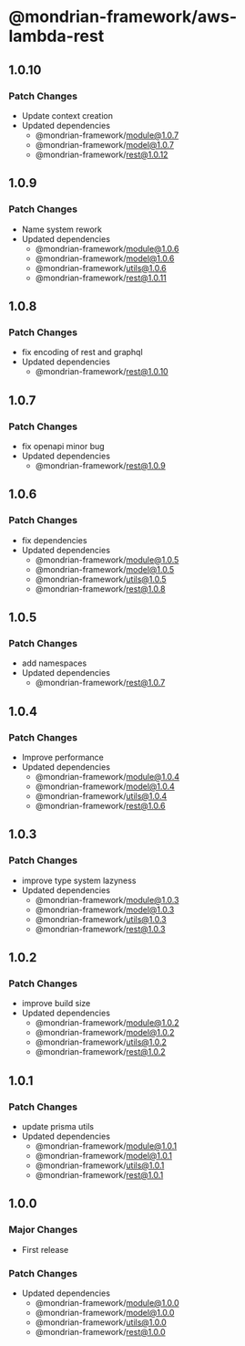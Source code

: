 # @mondrian-framework/aws-lambda-rest

## 1.0.10

### Patch Changes

- Update context creation
- Updated dependencies
  - @mondrian-framework/module@1.0.7
  - @mondrian-framework/model@1.0.7
  - @mondrian-framework/rest@1.0.12

## 1.0.9

### Patch Changes

- Name system rework
- Updated dependencies
  - @mondrian-framework/module@1.0.6
  - @mondrian-framework/model@1.0.6
  - @mondrian-framework/utils@1.0.6
  - @mondrian-framework/rest@1.0.11

## 1.0.8

### Patch Changes

- fix encoding of rest and graphql
- Updated dependencies
  - @mondrian-framework/rest@1.0.10

## 1.0.7

### Patch Changes

- fix openapi minor bug
- Updated dependencies
  - @mondrian-framework/rest@1.0.9

## 1.0.6

### Patch Changes

- fix dependencies
- Updated dependencies
  - @mondrian-framework/module@1.0.5
  - @mondrian-framework/model@1.0.5
  - @mondrian-framework/utils@1.0.5
  - @mondrian-framework/rest@1.0.8

## 1.0.5

### Patch Changes

- add namespaces
- Updated dependencies
  - @mondrian-framework/rest@1.0.7

## 1.0.4

### Patch Changes

- Improve performance
- Updated dependencies
  - @mondrian-framework/module@1.0.4
  - @mondrian-framework/model@1.0.4
  - @mondrian-framework/utils@1.0.4
  - @mondrian-framework/rest@1.0.6

## 1.0.3

### Patch Changes

- improve type system lazyness
- Updated dependencies
  - @mondrian-framework/module@1.0.3
  - @mondrian-framework/model@1.0.3
  - @mondrian-framework/utils@1.0.3
  - @mondrian-framework/rest@1.0.3

## 1.0.2

### Patch Changes

- improve build size
- Updated dependencies
  - @mondrian-framework/module@1.0.2
  - @mondrian-framework/model@1.0.2
  - @mondrian-framework/utils@1.0.2
  - @mondrian-framework/rest@1.0.2

## 1.0.1

### Patch Changes

- update prisma utils
- Updated dependencies
  - @mondrian-framework/module@1.0.1
  - @mondrian-framework/model@1.0.1
  - @mondrian-framework/utils@1.0.1
  - @mondrian-framework/rest@1.0.1

## 1.0.0

### Major Changes

- First release

### Patch Changes

- Updated dependencies
  - @mondrian-framework/module@1.0.0
  - @mondrian-framework/model@1.0.0
  - @mondrian-framework/utils@1.0.0
  - @mondrian-framework/rest@1.0.0
